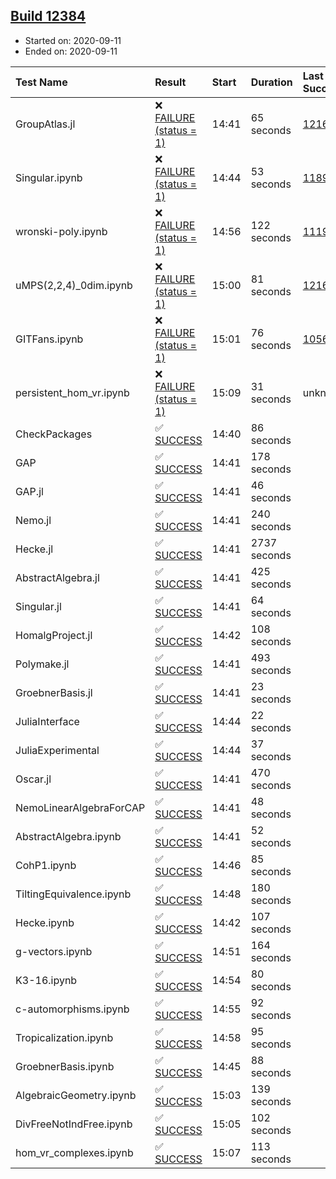 ## [Build 12384](https://oscarci.mathematik.uni-kl.de/job/oscar/12384/)

* Started on: 2020-09-11
* Ended on: 2020-09-11

| Test Name    | Result | Start | Duration | Last Success | First Failure |
|:-------------|:-------|:------|:---------|:-------------|:--------------|
| GroupAtlas.jl | ❌ [FAILURE (status = 1)](https://oscarci.mathematik.uni-kl.de/job/oscar/12384/artifact/logs/build-12384/GroupAtlas.jl.log) | 14:41 | 65 seconds | [12167](https://oscarci.mathematik.uni-kl.de/job/oscar/12167/) | [12168](https://oscarci.mathematik.uni-kl.de/job/oscar/12168/) |
| Singular.ipynb | ❌ [FAILURE (status = 1)](https://oscarci.mathematik.uni-kl.de/job/oscar/12384/artifact/logs/build-12384/Singular.ipynb.log) | 14:44 | 53 seconds | [11893](https://oscarci.mathematik.uni-kl.de/job/oscar/11893/) | [11894](https://oscarci.mathematik.uni-kl.de/job/oscar/11894/) |
| wronski-poly.ipynb | ❌ [FAILURE (status = 1)](https://oscarci.mathematik.uni-kl.de/job/oscar/12384/artifact/logs/build-12384/wronski-poly.ipynb.log) | 14:56 | 122 seconds | [11192](https://oscarci.mathematik.uni-kl.de/job/oscar/11192/) | [11193](https://oscarci.mathematik.uni-kl.de/job/oscar/11193/) |
| uMPS(2,2,4)_0dim.ipynb | ❌ [FAILURE (status = 1)](https://oscarci.mathematik.uni-kl.de/job/oscar/12384/artifact/logs/build-12384/uMPS-2-2-4-_0dim.ipynb.log) | 15:00 | 81 seconds | [12167](https://oscarci.mathematik.uni-kl.de/job/oscar/12167/) | [12168](https://oscarci.mathematik.uni-kl.de/job/oscar/12168/) |
| GITFans.ipynb | ❌ [FAILURE (status = 1)](https://oscarci.mathematik.uni-kl.de/job/oscar/12384/artifact/logs/build-12384/GITFans.ipynb.log) | 15:01 | 76 seconds | [10566](https://oscarci.mathematik.uni-kl.de/job/oscar/10566/) | [10567](https://oscarci.mathematik.uni-kl.de/job/oscar/10567/) |
| persistent_hom_vr.ipynb | ❌ [FAILURE (status = 1)](https://oscarci.mathematik.uni-kl.de/job/oscar/12384/artifact/logs/build-12384/persistent_hom_vr.ipynb.log) | 15:09 | 31 seconds | unknown | unknown |
| CheckPackages | ✅ [SUCCESS](https://oscarci.mathematik.uni-kl.de/job/oscar/12384/artifact/logs/build-12384/CheckPackages.log) | 14:40 | 86 seconds |  |  |
| GAP | ✅ [SUCCESS](https://oscarci.mathematik.uni-kl.de/job/oscar/12384/artifact/logs/build-12384/GAP.log) | 14:41 | 178 seconds |  |  |
| GAP.jl | ✅ [SUCCESS](https://oscarci.mathematik.uni-kl.de/job/oscar/12384/artifact/logs/build-12384/GAP.jl.log) | 14:41 | 46 seconds |  |  |
| Nemo.jl | ✅ [SUCCESS](https://oscarci.mathematik.uni-kl.de/job/oscar/12384/artifact/logs/build-12384/Nemo.jl.log) | 14:41 | 240 seconds |  |  |
| Hecke.jl | ✅ [SUCCESS](https://oscarci.mathematik.uni-kl.de/job/oscar/12384/artifact/logs/build-12384/Hecke.jl.log) | 14:41 | 2737 seconds |  |  |
| AbstractAlgebra.jl | ✅ [SUCCESS](https://oscarci.mathematik.uni-kl.de/job/oscar/12384/artifact/logs/build-12384/AbstractAlgebra.jl.log) | 14:41 | 425 seconds |  |  |
| Singular.jl | ✅ [SUCCESS](https://oscarci.mathematik.uni-kl.de/job/oscar/12384/artifact/logs/build-12384/Singular.jl.log) | 14:41 | 64 seconds |  |  |
| HomalgProject.jl | ✅ [SUCCESS](https://oscarci.mathematik.uni-kl.de/job/oscar/12384/artifact/logs/build-12384/HomalgProject.jl.log) | 14:42 | 108 seconds |  |  |
| Polymake.jl | ✅ [SUCCESS](https://oscarci.mathematik.uni-kl.de/job/oscar/12384/artifact/logs/build-12384/Polymake.jl.log) | 14:41 | 493 seconds |  |  |
| GroebnerBasis.jl | ✅ [SUCCESS](https://oscarci.mathematik.uni-kl.de/job/oscar/12384/artifact/logs/build-12384/GroebnerBasis.jl.log) | 14:41 | 23 seconds |  |  |
| JuliaInterface | ✅ [SUCCESS](https://oscarci.mathematik.uni-kl.de/job/oscar/12384/artifact/logs/build-12384/JuliaInterface.log) | 14:44 | 22 seconds |  |  |
| JuliaExperimental | ✅ [SUCCESS](https://oscarci.mathematik.uni-kl.de/job/oscar/12384/artifact/logs/build-12384/JuliaExperimental.log) | 14:44 | 37 seconds |  |  |
| Oscar.jl | ✅ [SUCCESS](https://oscarci.mathematik.uni-kl.de/job/oscar/12384/artifact/logs/build-12384/Oscar.jl.log) | 14:41 | 470 seconds |  |  |
| NemoLinearAlgebraForCAP | ✅ [SUCCESS](https://oscarci.mathematik.uni-kl.de/job/oscar/12384/artifact/logs/build-12384/NemoLinearAlgebraForCAP.log) | 14:41 | 48 seconds |  |  |
| AbstractAlgebra.ipynb | ✅ [SUCCESS](https://oscarci.mathematik.uni-kl.de/job/oscar/12384/artifact/logs/build-12384/AbstractAlgebra.ipynb.log) | 14:41 | 52 seconds |  |  |
| CohP1.ipynb | ✅ [SUCCESS](https://oscarci.mathematik.uni-kl.de/job/oscar/12384/artifact/logs/build-12384/CohP1.ipynb.log) | 14:46 | 85 seconds |  |  |
| TiltingEquivalence.ipynb | ✅ [SUCCESS](https://oscarci.mathematik.uni-kl.de/job/oscar/12384/artifact/logs/build-12384/TiltingEquivalence.ipynb.log) | 14:48 | 180 seconds |  |  |
| Hecke.ipynb | ✅ [SUCCESS](https://oscarci.mathematik.uni-kl.de/job/oscar/12384/artifact/logs/build-12384/Hecke.ipynb.log) | 14:42 | 107 seconds |  |  |
| g-vectors.ipynb | ✅ [SUCCESS](https://oscarci.mathematik.uni-kl.de/job/oscar/12384/artifact/logs/build-12384/g-vectors.ipynb.log) | 14:51 | 164 seconds |  |  |
| K3-16.ipynb | ✅ [SUCCESS](https://oscarci.mathematik.uni-kl.de/job/oscar/12384/artifact/logs/build-12384/K3-16.ipynb.log) | 14:54 | 80 seconds |  |  |
| c-automorphisms.ipynb | ✅ [SUCCESS](https://oscarci.mathematik.uni-kl.de/job/oscar/12384/artifact/logs/build-12384/c-automorphisms.ipynb.log) | 14:55 | 92 seconds |  |  |
| Tropicalization.ipynb | ✅ [SUCCESS](https://oscarci.mathematik.uni-kl.de/job/oscar/12384/artifact/logs/build-12384/Tropicalization.ipynb.log) | 14:58 | 95 seconds |  |  |
| GroebnerBasis.ipynb | ✅ [SUCCESS](https://oscarci.mathematik.uni-kl.de/job/oscar/12384/artifact/logs/build-12384/GroebnerBasis.ipynb.log) | 14:45 | 88 seconds |  |  |
| AlgebraicGeometry.ipynb | ✅ [SUCCESS](https://oscarci.mathematik.uni-kl.de/job/oscar/12384/artifact/logs/build-12384/AlgebraicGeometry.ipynb.log) | 15:03 | 139 seconds |  |  |
| DivFreeNotIndFree.ipynb | ✅ [SUCCESS](https://oscarci.mathematik.uni-kl.de/job/oscar/12384/artifact/logs/build-12384/DivFreeNotIndFree.ipynb.log) | 15:05 | 102 seconds |  |  |
| hom_vr_complexes.ipynb | ✅ [SUCCESS](https://oscarci.mathematik.uni-kl.de/job/oscar/12384/artifact/logs/build-12384/hom_vr_complexes.ipynb.log) | 15:07 | 113 seconds |  |  |
